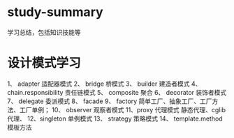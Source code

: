 # study-summary
学习总结，包括知识技能等

# 设计模式学习
1、 adapter 适配器模式
2、 bridge 桥模式
3、 builder 建造者模式
4、 chain.responsibility 责任链模式
5、 composite  聚合
6、 decorator  装饰者模式
7、 delegate 委派模式
8、 facade 
9、 factory 简单工厂、抽象工厂、工厂方法、工厂单例；
10、 observer 观察者模式
11、proxy 代理模式  静态代理、cglib 代理、
12、singleton 单例模式
13、 strategy 策略模式
14、 template.method  模板方法
